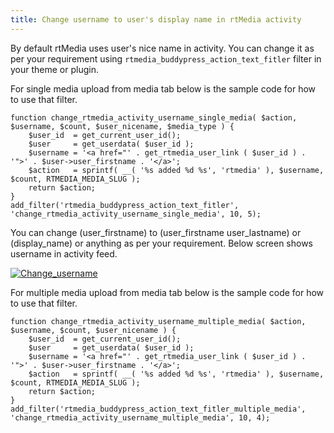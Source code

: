 ```yaml
---
title: Change username to user's display name in rtMedia activity
---
```


By default rtMedia uses user's nice name in activity. You can change it as per your requirement using `rtmedia_buddypress_action_text_fitler` filter in your theme or plugin.

For single media upload from media tab below is the sample code for how to use that filter.


    function change_rtmedia_activity_username_single_media( $action, $username, $count, $user_nicename, $media_type ) {
    	$user_id  = get_current_user_id();
    	$user     = get_userdata( $user_id );
     	$username = '<a href="' . get_rtmedia_user_link ( $user_id ) . '">' . $user->user_firstname . '</a>';
    	$action   = sprintf( __( '%s added %d %s', 'rtmedia' ), $username, $count, RTMEDIA_MEDIA_SLUG );
    	return $action;
    }
    add_filter('rtmedia_buddypress_action_text_fitler', 'change_rtmedia_activity_username_single_media', 10, 5);



You can change (user_firstname) to (user_firstname user_lastname) or (display_name) or anything as per your requirement.
Below screen shows username in activity feed.

[![Change_username](http://docs.rtcamp.com/wp-content/uploads/2014/09/Change_username.png)](http://docs.rtcamp.com/wp-content/uploads/2014/09/Change_username.png) 

For multiple media upload from media tab below is the sample code for how to use that filter.
 
    function change_rtmedia_activity_username_multiple_media( $action, $username, $count, $user_nicename ) {
    	$user_id  = get_current_user_id();
    	$user     = get_userdata( $user_id );
     	$username = '<a href="' . get_rtmedia_user_link ( $user_id ) . '">' . $user->user_firstname . '</a>';
    	$action   = sprintf( __( '%s added %d %s', 'rtmedia' ), $username, $count, RTMEDIA_MEDIA_SLUG );
    	return $action;
    }
    add_filter('rtmedia_buddypress_action_text_fitler_multiple_media', 'change_rtmedia_activity_username_multiple_media', 10, 4);
